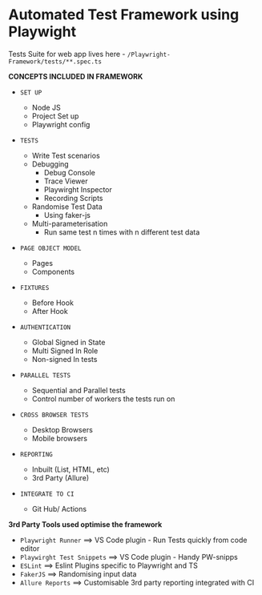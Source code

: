 # Automated Test Framework using Playwight

Tests Suite for web app lives here - `/Playwright-Framework/tests/**.spec.ts`

**CONCEPTS INCLUDED IN FRAMEWORK**

- `SET UP`
    - Node JS
    - Project Set up
    - Playwright config

- `TESTS`
    - Write Test scenarios
    - Debugging
      - Debug Console
      - Trace Viewer
      - Playwirght Inspector
      - Recording Scripts
    - Randomise Test Data
        - Using faker-js
    - Multi-parameterisation
        - Run same test n times with n different test data
      
- `PAGE OBJECT MODEL`
    - Pages
    - Components
      
- `FIXTURES`
    - Before Hook
    - After Hook
  
- `AUTHENTICATION`
    - Global Signed in State
    - Multi Signed In Role
    - Non-signed In tests
      
- `PARALLEL TESTS`
    - Sequential and Parallel tests
    - Control number of workers the tests run on
  
- `CROSS BROWSER TESTS`
    - Desktop Browsers
    - Mobile browsers
  
 - `REPORTING`
    - Inbuilt (List, HTML, etc)
    - 3rd Party (Allure)

- `INTEGRATE TO CI`
    - Git Hub/ Actions



**3rd Party Tools used optimise the framework**

- `Playwright Runner`           ==> VS Code plugin - Run Tests quickly from code editor 
- `Playwirght Test Snippets`    ==> VS Code plugin - Handy PW-snipps   
- `ESLint`                      ==> Eslint Plugins specific to Playwright and TS 
- `FakerJS`                     ==> Randomising input data
- `Allure Reports`              ==> Customisable 3rd party reporting integrated with CI

